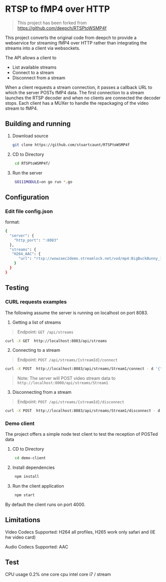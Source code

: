 # RTSP to fMP4 over HTTP

> This project has been forked from https://github.com/deepch/RTSPtoWSMP4f 

This project converts the original code from deepch to provide a webservice for streaming fMP4 over HTTP rather than integrating the streams into a client via websockets.

The API allows a client to 
 - List available streams
 - Connect to a stream
 - Disconnect from a stream

When a client requests a stream connection, it passes a callback URL to which the server POSTs fMP4 data. The first connection to a stream launches the RTSP decoder and when no clients are connected the decoder stops. Each client has a MUXer to handle the repackaging of the video stream to fMP4.

 ## Building and running

1. Download source
   ```bash 
   git clone https://github.com/stuartcaunt/RTSPtoWSMP4f  
   ```
2. CD to Directory

   ```bash
    cd RTSPtoWSMP4f/
   ```
3. Run the server
   ```bash
    GO111MODULE=on go run *.go
   ```

## Configuration

### Edit file config.json

format:

```bash
{
  "server": {
    "http_port": ":8083"
  },
  "streams": {
   "H264_AAC": {
      "url": "rtsp://wowzaec2demo.streamlock.net/vod/mp4:BigBuckBunny_115k.mov"
    }
  }
}
```

## Testing

### CURL requests examples

The following assume the server is running on localhost on port 8083.

1. Getting a list of streams
> Endpoint: `GET /api/streams`
```bash
curl -X GET  http://localhost:8083/api/streams
```

2. Connecting to a stream
> Endpoint: `POST /api/streams/{streamId}/connect`
```bash
curl -X POST  http://localhost:8083/api/streams/Stream1/connect - d '{"url": "http://localhost:4000/api/streams"}'
```

> Note: The server will POST video stream data to `http://localhost:8000/api/streams/Stream1`

3. Disconnecting from a stream
> Endpoint: `POST /api/streams/{streamId}/disconnect`
```bash
curl -X POST  http://localhost:8083/api/streams/Stream1/disconnect - d '{"url": "http://localhost:4000/api/streams"}'
```

### Demo client

The project offers a simple node test client to test the reception of POSTed data

1. CD to Directory

   ```bash
    cd demo-client
   ```
2. Install dependencies
   ```bash
    npm install
   ```
3. Run the client application
   ```bash
    npm start
   ```

By default the client runs on port 4000.

## Limitations

Video Codecs Supported: H264 all profiles, H265 work only safari and (IE hw video card)

Audio Codecs Supported: AAC

## Test

CPU usage 0.2% one core cpu intel core i7 / stream
